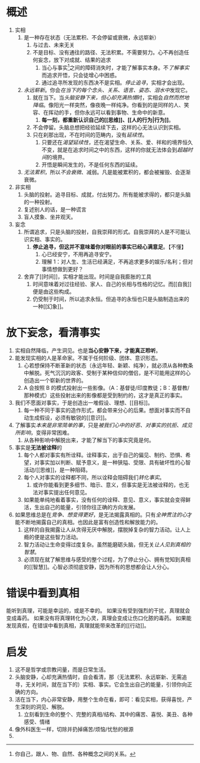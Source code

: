 # 概述
1. 实相
	1. 是一种存在状态（无法累积、不会停留或衰微，永远崭新）
		1. 与过去、未来无关
		2. 不是目标、没有通往的路径、无法积累。不需要努力。心不再创造任何妄念，放下对成就、结果的追求
			1. 当心与事实[^1]之间的障碍消失时，才能了解事实本身。不*了解事实*而追求开悟，只会徒增心中困惑。
			2. 通过追寻所发现的东西决不是实相。*停止追寻*，实相才会出现。
	2. *永远崭新*。你会*在当下的每个念头、关系、语言、姿态、泪水中*发现它。
		1. 就在当下。当*头脑安静下来，但心却充满热情*时，实相会*自然而然地降临*。像阳光一样突然，像夜晚一样纯净。你看到的是同样的人、笑容、在挥动的手，但你永远可以看到事物、生命中的新意。
			1. **每一刻，都重新认识自己的[[思维]]、[[人的行为|行为]]**。
		2. 不会停留。头脑总想把经验延续下去，这样的心无法认识到实相。
		3. 只在刹那出现，不在时间的范畴内，没有*延续性*。
			1. 只要还在*渴望延续性*，还在渴望生命、关系、爱、祥和的境界恒久不变，就是在追求时间之中的东西，这样的你就无法体会到*超越时间*的境界。
			2. 开悟是瞬间发生的，不是任何东西的延续。
	3. *无法累积*，所以*不会衰微*、减弱。凡是能被累积的，都会被摧毁、会逐渐衰微。
2. 非实相
	1. 头脑的投射。追寻目标、成就，付出努力。所有能被求得的，都只是头脑的一种投射。
	2. 复述别人的话，是一种谎言
	3. 盲人摸象、坐井观天。
3. 妄念
	1. 所谓追求，只是头脑的投射，自我崇拜的形式。自我崇拜的人是不可能认识实相、事实的。
		1. **停止追寻，但这并不意味着你对眼前的事实已经心满意足**。【不懂】
			1. 心已经安宁，不用再追寻安宁。
			2. 理解 1：对人生、生活已经满足，不再追求更多的娱乐/名利；但对事情想做到更好？
	2. 舍弃了[[时间]]，实相才能出现。时间是自我膨胀的工具
		1. 时间意味着对过往经验、家人、自己的长相与性格的记忆。而[[自我]]便是由这些构成。
		2. 仍受制于时间，所以追求永恒。但追寻的永恒也只是头脑制造出来的一种[[幻象]]。
# 放下妄念，看清事实
1. 实相自然降临，产生洞见。也是**当心安静下来，才能真正聆听**。
2. 能发现实相的人是革命家。不属于任何阶级、团体、意识形态。
	1. 心若想保持不断革新的状态（永远年轻、新颖、纯净），就必须从各种教条中解脱。死气沉沉的政客、受制于某种信仰的僧侣，是不可能用这样的心创造出一个崭新的世界的。
	2. A 会按照 B 的模式投射出一些影像。（A：基督徒/印度教徒；B：基督教/那种模式）这些投射出来的影像都是受到制约的，这才是真正的事实。
3. 我们不愿面对事实，于是创造出一堆假设、理想、[[目标]]。
	1. 每一种不同于事实的造作形式，都会带来分心的后果。想面对事实而不自动生成假设，必须有敏锐的[[意识]]。
4. 了解事实*本来是非常简单的事*，只是*被我们心中的好恶、对事实的抗拒、成见所影响*，变得非常困难。
	1. 从各种影响中解脱出来，才能了解当下的事实究竟是何。
5. 事实是**无法被诠释**的
	1. 每个人都对事实有所诠释。诠释事实，出于自己的偏见、制约、恐惧、希望，对事实加以判断、赋予意义，是一种狭隘、受限、具有破坏性的心智活动/[[思维]]，是一种阻碍。
	2. 每个人对事实的诠释都不同，所以诠释会阻碍我们*转化事实*。
		1. 或许你能看到更多细节、暗示、意义，但事实是无法被诠释的，也无法对事实提出任何意见。
	3. 如果能单纯地看着事实，没有任何的诠释、意见、意义，事实就会变得鲜活，生出自己的能量，引领你往正确的方向发展。
6. 如果思维总是在*竞争、想变得更好*，是无法揭露真相的。只有*全神贯注的心*才能不断地揭露自己的真相。也因此是富有创造性和解放能力的。
	1. 这样的自我揭露让人从贪得无厌中解脱，摆脱掉复杂的智力活动。让人上瘾的便是这些智力活动。
	2. 智力活动让生命变得过度复杂。虽然能磨砺头脑，但无关*让人见到真相的智慧*。
	3. 必须现在就了解思维与感受的整个过程，为了停止分心、拥有觉知到真相的[[智慧]]。心智必须彻底安静，因为所有的思想都会让人分心。

# 错误中看到真相
能听到真理，可能是幸运的，或是不幸的。
如果没有受到强烈的干扰，真理就会变成毒药。
如果没有将真理转化为心灵，真理会变成让伤口化脓的毒药。
如果能发现真假，在错误中看到真相，真理就能带来改革的[[行动]]。
# 启发
1. 这不是哲学或宗教问量，而是日常生活。
2. 头脑安静，心却充满热情时，自会看清，那（无法累积、永远崭新、无需追寻，无关时间，就在当下的）实相、事实。它会生出自己的能量，引领你向正确的方向。
3. 活在当下，内心非常安静，用整个生命在看，即可：看见实相，获得喜悦，产生深刻的洞见、解脱。
	1. 立刻看到生命的整个、完整的真相/结构、其中的痛苦、喜悦、美丑、各种感受、情绪
4. 像外科医生一样，切除并扔掉痛苦/烦恼/忧愁的根源
5. 



[^1]: 你自己，跟人、物、自然、各种概念之间的关系。